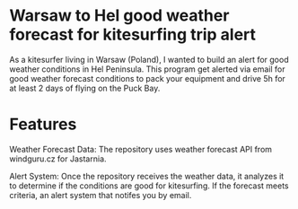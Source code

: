 # Warsaw to Hel good weather forecast for kitesurfing trip alert

As a kitesurfer living in Warsaw (Poland), I wanted to build an alert for good weather conditions in Hel Peninsula.  This program get alerted via email for good weather forecast conditions to pack your equipment and drive 5h for at least 2 days of flying on the Puck Bay.

# Features

Weather Forecast Data: The repository uses weather forecast API from windguru.cz for Jastarnia. 

Alert System: Once the repository receives the weather data, it analyzes it to determine if the conditions are good for kitesurfing. If the forecast meets  criteria, an alert system that notifes you by email.
